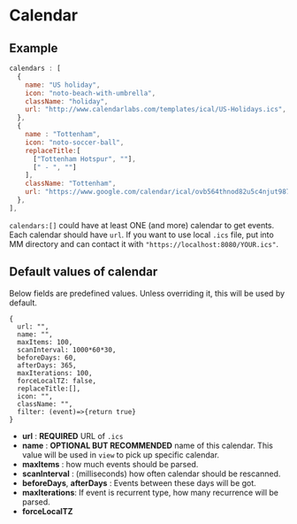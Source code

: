 # Calendar

## Example
```javascript
calendars : [
  {
    name: "US holiday",
    icon: "noto-beach-with-umbrella",
    className: "holiday",
    url: "http://www.calendarlabs.com/templates/ical/US-Holidays.ics",
  },
  {
    name : "Tottenham",
    icon: "noto-soccer-ball",
    replaceTitle:[
      ["Tottenham Hotspur", ""],
      [" - ", ""]
    ],
    className: "Tottenham",
    url: "https://www.google.com/calendar/ical/ovb564thnod82u5c4njut98728%40group.calendar.google.com/public/basic.ics",
  },
],
```
`calendars:[]` could have at least ONE (and more) calendar to get events. Each calendar should have `url`. If you want to use local `.ics` file, put into MM directory and can contact it with `"https://localhost:8080/YOUR.ics"`. 

## Default values of calendar
Below fields are predefined values. Unless overriding it, this will be used by default.
```
{
  url: "",
  name: "",
  maxItems: 100,
  scanInterval: 1000*60*30,
  beforeDays: 60,
  afterDays: 365,
  maxIterations: 100,
  forceLocalTZ: false,
  replaceTitle:[],
  icon: "",
  className: "",
  filter: (event)=>{return true}
}
```
- **url** : **REQUIRED** URL of `.ics`
- **name** : **OPTIONAL BUT RECOMMENDED** name of this calendar. This value will be used in `view` to pick up specific calendar.
- **maxItems** : how much events should be parsed.
- **scanInterval** : (milliseconds) how often calendar should be rescanned.
- **beforeDays**, **afterDays** : Events between these days will be got.
- **maxIterations**: If event is recurrent type, how many recurrence will be parsed.
- **forceLocalTZ**  
